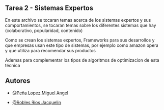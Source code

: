 ## Tarea 2 - Sistemas Expertos

En este archivo se tocaran temas acerca de los sistemas expertos y sus comportamientos, se tocaran temas sobre los diferentes sistemas que hay (colaborativo, popularidad, contenido)

Como se crean los sistemas expertos, Frameworks para sus desarrollos y que empresas usan este tipo de sistemas, por ejemplo como amazon opera y que utiliza para recomendar sus productos

Ademas para complementar los tipos de algoritmos de optimizacion de esta técnica

## Autores

- [@Peña Lopez Miguel Angel](https://github.com/KingSplatt)

- [@Robles Rios Jacquelin](https://github.com/jacq1813)
